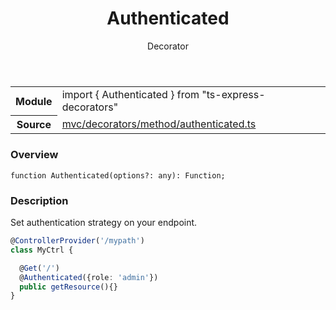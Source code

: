 <header class="symbol-info-header">    <h1 id="authenticated">Authenticated</h1>    <label class="symbol-info-type-label decorator">Decorator</label>      </header>
<section class="symbol-info">      <table class="is-full-width">        <tbody>        <tr>          <th>Module</th>          <td>            <div class="lang-typescript">                <span class="token keyword">import</span> { Authenticated }                 <span class="token keyword">from</span>                 <span class="token string">"ts-express-decorators"</span>                            </div>          </td>        </tr>        <tr>          <th>Source</th>          <td>            <a href="https://romakita.github.io/ts-express-decorators/#//blob/v2.18.0/src/mvc/decorators/method/authenticated.ts#L0-L0">                mvc/decorators/method/authenticated.ts            </a>        </td>        </tr>                </tbody>      </table>    </section>

### Overview

<pre><code class="typescript-lang">function <span class="token function">Authenticated</span><span class="token punctuation">(</span>options?<span class="token punctuation">:</span> <span class="token keyword">any</span><span class="token punctuation">)</span><span class="token punctuation">:</span> Function<span class="token punctuation">;</span></code></pre>

### Description

Set authentication strategy on your endpoint.

```typescript
@ControllerProvider('/mypath')
class MyCtrl {

  @Get('/')
  @Authenticated({role: 'admin'})
  public getResource(){}
}
```
